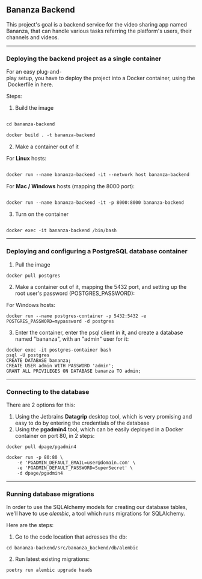 ## Bananza Backend
This project's goal is a backend service for the video sharing app named Bananza, that can handle various tasks
referring the platform's users, their channels and videos.

---

### Deploying the backend project as a single container
For an easy plug-and-play setup, you have to deploy the project into a Docker container, using the Dockerfile in here.

Steps:

1. Build the image

 ````dockerfile

 cd bananza-backend

 docker build . -t bananza-backend 

 ````

  

2. Make a container out of it


 For **Linux** hosts:

 ````dockerfile

 docker run --name bananza-backend -it --network host bananza-backend

 ````

 For **Mac / Windows** hosts (mapping the 8000 port):

 ````dockerfile

 docker run --name bananza-backend -it -p 8000:8000 bananza-backend

 ````

3. Turn on the container

 ````dockerfile

 docker exec -it bananza-backend /bin/bash

 ````

-----------------

### Deploying and configuring a PostgreSQL database container

1. Pull the image 

```
docker pull postgres
```

2. Make a container out of it, mapping the 5432 port, and setting up the root user's password (POSTGRES_PASSWORD):

For Windows hosts:
```
docker run --name postgres-container -p 5432:5432 -e POSTGRES_PASSWORD=mypassword -d postgres
```

3. Enter the container, enter the psql client in it, and create a database named "bananza", with an "admin" user for it:
```
docker exec -it postgres-container bash
psql -U postgres
CREATE DATABASE bananza;
CREATE USER admin WITH PASSWORD 'admin';
GRANT ALL PRIVILEGES ON DATABASE bananza TO admin;
```

---

### Connecting to the database 

There are 2 options for this:
1. Using the Jetbrains **Datagrip** desktop tool, which is very promising and easy to do by entering the credentials of the database
2. Using the **pgadmin4** tool, which can be easily deployed in a Docker container on port 80, in 2 steps:
```
docker pull dpage/pgadmin4

docker run -p 80:80 \
    -e 'PGADMIN_DEFAULT_EMAIL=user@domain.com' \
    -e 'PGADMIN_DEFAULT_PASSWORD=SuperSecret' \
    -d dpage/pgadmin4
```

---

### Running database migrations

In order to use the SQLAlchemy models for creating our database tables, we'll have to use *alembic*, a tool which runs migrations for SQLAlchemy.

Here are the steps:

1. Go to the code location that adresses the db:
```
cd bananza-backend/src/bananza_backend/db/alembic
```
2. Run latest existing migrations:
```
poetry run alembic upgrade heads
```

